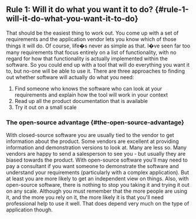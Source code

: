 ## Rule 1: Will it do what you want it to do? {#rule-1-will-it-do-what-you-want-it-to-do}

That should be the easiest thing to work out. You come up with a set of requirements and the application vendor lets you know which of those things it will do. Of course, life�s never as simple as that. I�ve seen far too many requirements that focus entirely on a list of functionality, with no regard for how that functionality is actually implemented within the software. So you could end up with a tool that will do everything you want it to, but no-one will be able to use it. There are three approaches to finding out whether software will actually do what you need:

1.  Find someone who knows the software who can look at your requirements and explain how the tool will work in your context
2.  Read up all the product documentation that is available
3.  Try it out on a small scale

### The open-source advantage {#the-open-source-advantage}

With closed-source software you are usually tied to the vendor to get information about the product. Some vendors are excellent at providing information and demonstration versions to look at. Many are less so. Many vendors are happy to send a salesperson to see you - but usually they are biased towards the product. With open-source software you'll may need to pay a consultant if you want someone to demonstrate the software and understand your requirements (particularly with a complex application). But at least you are more likely to get an independent view on things. Also, with open-source software, there is nothing to stop you taking it and trying it out on any scale. Although you must remember that the more people are using it, and the more you rely on it, the more likely it is that you'll need professional help to use it well. That does depend very much on the type of application though.
